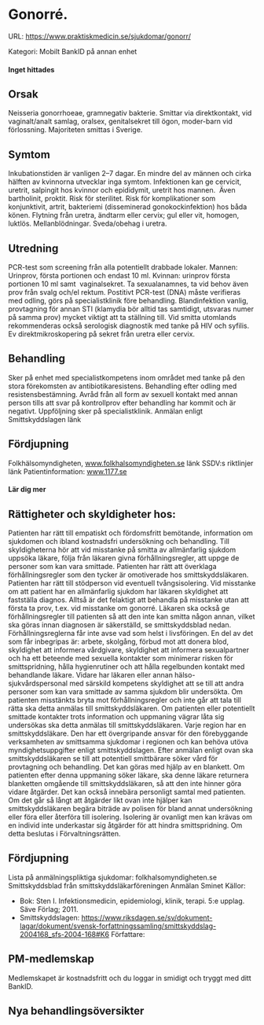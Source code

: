 # Gonorré.

URL: https://www.praktiskmedicin.se/sjukdomar/gonorr/



Kategori: Mobilt BankID på annan enhet

#### Inget hittades

## Orsak

Neisseria gonorrhoeae, gramnegativ bakterie. Smittar via direktkontakt, vid vaginalt/analt samlag, oralsex, genitalsekret till ögon, moder-barn vid förlossning. Majoriteten smittas i Sverige.

## Symtom

Inkubationstiden är vanligen 2–7 dagar. En mindre del av männen och cirka hälften av kvinnorna utvecklar inga symtom. Infektionen kan ge cervicit, uretrit, salpingit hos kvinnor och epididymit, uretrit hos mannen.  Även bartholinit, proktit. Risk för sterilitet. Risk för komplikationer som konjunktivit, artrit, bakteriemi (disseminerad gonokockinfektion) hos båda könen. Flytning från uretra, ändtarm eller cervix; gul eller vit, homogen, luktlös. Mellanblödningar. Sveda/obehag i uretra.

## Utredning

PCR-test som screening från alla potentiellt drabbade lokaler. Mannen: Urinprov, första portionen och endast 10 ml. Kvinnan: urinprov första portionen 10 ml samt  vaginalsekret. Ta sexualanamnes, ta vid behov även prov från svalg och/el rektum. Postitivt PCR-test (DNA) måste verifieras med odling, görs på specialistklinik före behandling. Blandinfektion vanlig, provtagning för annan STI (klamydia bör alltid tas samtidigt, utsvaras numer på samma prov) mycket viktigt att ta ställning till. Vid smitta utomlands rekommenderas också serologisk diagnostik med tanke på HIV och syfilis. Ev direktmikroskopering på sekret från uretra eller cervix.

## Behandling

Sker på enhet med specialistkompetens inom området med tanke på den stora förekomsten av antibiotikaresistens. Behandling efter odling med resistensbestämning. Avråd från all form av sexuell kontakt med annan person tills att svar på kontrollprov efter behandling har kommit och är negativt. Uppföljning sker på specialistklinik.
Anmälan enligt Smittskyddslagen länk

## Fördjupning

Folkhälsomyndigheten, www.folkhalsomyndigheten.se länk
SSDV:s riktlinjer länk
Patientinformation: www.1177.se

#### Lär dig mer

## Rättigheter och skyldigheter hos:

Patienten har rätt till empatiskt och fördomsfritt bemötande, information om sjukdomen och ibland kostnadsfri undersökning och behandling. Till skyldigheterna hör att vid misstanke på smitta av allmänfarlig sjukdom uppsöka läkare, följa från läkaren givna förhållningsregler, att uppge de personer som kan vara smittade.
Patienten har rätt att överklaga förhållningsregler som den tycker är omotiverade hos smittskyddsläkaren. Patienten har rätt till stödperson vid eventuell tvångsisolering.
Vid misstanke om att patient har en allmänfarlig sjukdom har läkaren skyldighet att fastställa diagnos. Alltså är det felaktigt att behandla på misstanke utan att första ta prov, t.ex. vid misstanke om gonorré. Läkaren ska också ge förhållningsregler till patienten så att den inte kan smitta någon annan, vilket ska göras innan diagnosen är säkerställd, se smittskyddsblad nedan. Förhållningsreglerna får inte avse vad som helst i livsföringen. En del av det som får inbegripas är: arbete, skolgång, förbud mot att donera blod, skyldighet att informera vårdgivare, skyldighet att informera sexualpartner och ha ett beteende med sexuella kontakter som minimerar risken för smittspridning, hålla hygienrutiner och att hålla regelbunden kontakt med behandlande läkare.
Vidare har läkaren eller annan hälso- sjukvårdspersonal med särskild kompetens skyldighet att se till att andra personer som kan vara smittade av samma sjukdom blir undersökta. Om patienten misstänkts bryta mot förhållningsregler och inte går att tala till rätta ska detta anmälas till smittskyddsläkaren. Om patienten eller potentiellt smittade kontakter trots information och uppmaning vägrar låta sig undersökas ska detta anmälas till smittskyddsläkaren.
Varje region har en smittskyddsläkare. Den har ett övergripande ansvar för den förebyggande verksamheten av smittsamma sjukdomar i regionen och kan behöva utöva myndighetsuppgifter enligt smittskyddslagen. Efter anmälan enligt ovan ska smittskyddsläkaren se till att potentiell smittbärare söker vård för provtagning och behandling. Det kan göras med hjälp av en blankett. Om patienten efter denna uppmaning söker läkare, ska denne läkare returnera blanketten omgående till smittskyddsläkaren, så att den inte hinner göra vidare åtgärder. Det kan också innebära personligt samtal med patienten.
Om det går så långt att åtgärder likt ovan inte hjälper kan smittskyddsläkaren begära biträde av polisen för bland annat undersökning eller föra eller återföra till isolering. Isolering är ovanligt men kan krävas om en individ inte underkastar sig åtgärder för att hindra smittspridning. Om detta beslutas i Förvaltningsrätten.

## Fördjupning

Lista på anmälningspliktiga sjukdomar: folkhalsomyndigheten.se
Smittskyddsblad från smittskyddsläkarföreningen
Anmälan Sminet
Källor:
- Bok: Sten I. Infektionsmedicin, epidemiologi, klinik, terapi. 5:e upplag. Säve Förlag; 2011.
- Smittskyddslagen: https://www.riksdagen.se/sv/dokument-lagar/dokument/svensk-forfattningssamling/smittskyddslag-2004168_sfs-2004-168#K6
Författare:

## PM-medlemskap

Medlemskapet är kostnadsfritt och du loggar in smidigt och tryggt med ditt BankID.

## Nya behandlingsöversikter

